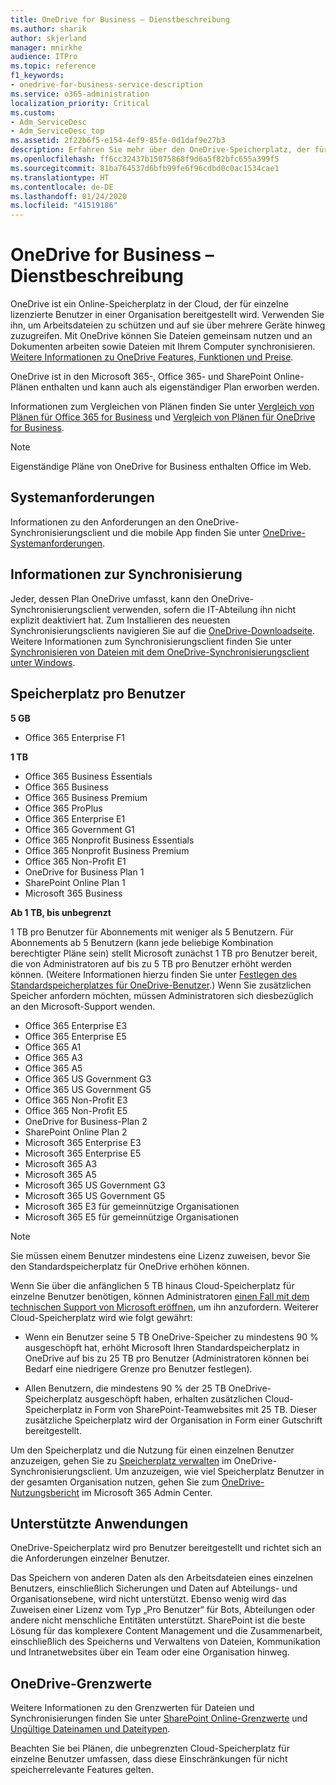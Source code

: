 ```yaml
---
title: OneDrive for Business – Dienstbeschreibung
ms.author: sharik
author: skjerland
manager: mnirkhe
audience: ITPro
ms.topic: reference
f1_keywords:
- onedrive-for-business-service-description
ms.service: o365-administration
localization_priority: Critical
ms.custom:
- Adm_ServiceDesc
- Adm_ServiceDesc_top
ms.assetid: 2f22b6f5-e154-4ef9-85fe-0d1daf9e27b3
description: Erfahren Sie mehr über den OneDrive-Speicherplatz, der für jeden Abonnementplan bereitgestellt wird.
ms.openlocfilehash: ff6cc32437b15075868f9d6a5f82bfc655a399f5
ms.sourcegitcommit: 81ba764537d6bfb99fe6f96cdbd0c0ac1534cae1
ms.translationtype: HT
ms.contentlocale: de-DE
ms.lasthandoff: 01/24/2020
ms.locfileid: "41519186"
---
```

# <a name="onedrive-for-business-service-description"></a>OneDrive for Business – Dienstbeschreibung

OneDrive ist ein Online-Speicherplatz in der Cloud, der für einzelne lizenzierte Benutzer in einer Organisation bereitgestellt wird. Verwenden Sie ihn, um Arbeitsdateien zu schützen und auf sie über mehrere Geräte hinweg zuzugreifen. Mit OneDrive können Sie Dateien gemeinsam nutzen und an Dokumenten arbeiten sowie Dateien mit Ihrem Computer synchronisieren. [Weitere Informationen zu OneDrive Features, Funktionen und Preise](https://go.microsoft.com/fwlink/?linkid=850345).
  
OneDrive ist in den Microsoft 365-, Office 365- und SharePoint Online-Plänen enthalten und kann auch als eigenständiger Plan erworben werden. 
    
Informationen zum Vergleichen von Plänen finden Sie unter [Vergleich von Plänen für Office 365 for Business](https://go.microsoft.com/fwlink/?linkid=799177) und [Vergleich von Plänen für OneDrive for Business](https://products.office.com/onedrive-for-business/compare-onedrive-for-business-plans). 
  
> [!NOTE]
> Eigenständige Pläne von OneDrive for Business enthalten Office im Web. 
  
## <a name="system-requirements"></a>Systemanforderungen

Informationen zu den Anforderungen an den OneDrive-Synchronisierungsclient und die mobile App finden Sie unter [OneDrive-Systemanforderungen](https://go.microsoft.com/fwlink/?linkid=837584).
  
## <a name="about-sync"></a>Informationen zur Synchronisierung

Jeder, dessen Plan OneDrive umfasst, kann den OneDrive-Synchronisierungsclient verwenden, sofern die IT-Abteilung ihn nicht explizit deaktiviert hat. Zum Installieren des neuesten Synchronisierungsclients navigieren Sie auf die [OneDrive-Downloadseite](https://onedrive.live.com/about/download/). Weitere Informationen zum Synchronisierungsclient finden Sie unter [Synchronisieren von Dateien mit dem OneDrive-Synchronisierungsclient unter Windows](https://support.office.com/article/615391c4-2bd3-4aae-a42a-858262e42a49).
  
## <a name="storage-space-per-user"></a>Speicherplatz pro Benutzer

**5 GB**

- Office 365 Enterprise F1

**1 TB**

- Office 365 Business Essentials
- Office 365 Business
- Office 365 Business Premium
- Office 365 ProPlus
- Office 365 Enterprise E1
- Office 365 Government G1
- Office 365 Nonprofit Business Essentials
- Office 365 Nonprofit Business Premium
- Office 365 Non-Profit E1
- OneDrive for Business Plan 1
- SharePoint Online Plan 1
- Microsoft 365 Business

**Ab 1 TB, bis unbegrenzt**
 
1 TB pro Benutzer für Abonnements mit weniger als 5 Benutzern. Für Abonnements ab 5 Benutzern (kann jede beliebige Kombination berechtigter Pläne sein) stellt Microsoft zunächst 1 TB pro Benutzer bereit, die von Administratoren auf bis zu 5 TB pro Benutzer erhöht werden können. (Weitere Informationen hierzu finden Sie unter [Festlegen des Standardspeicherplatzes für OneDrive-Benutzer](/onedrive/set-default-storage-space).) Wenn Sie zusätzlichen Speicher anfordern möchten, müssen Administratoren sich diesbezüglich an den Microsoft-Support wenden.

- Office 365 Enterprise E3
- Office 365 Enterprise E5
- Office 365 A1
- Office 365 A3
- Office 365 A5
- Office 365 US Government G3
- Office 365 US Government G5
- Office 365 Non-Profit E3
- Office 365 Non-Profit E5
- OneDrive for Business-Plan 2
- SharePoint Online Plan 2
- Microsoft 365 Enterprise E3
- Microsoft 365 Enterprise E5
- Microsoft 365 A3
- Microsoft 365 A5
- Microsoft 365 US Government G3
- Microsoft 365 US Government G5
- Microsoft 365 E3 für gemeinnützige Organisationen
- Microsoft 365 E5 für gemeinnützige Organisationen

> [!NOTE]
> Sie müssen einem Benutzer mindestens eine Lizenz zuweisen, bevor Sie den Standardspeicherplatz für OneDrive erhöhen können. 
  
Wenn Sie über die anfänglichen 5 TB hinaus Cloud-Speicherplatz für einzelne Benutzer benötigen, können Administratoren [einen Fall mit dem technischen Support von Microsoft eröffnen](https://go.microsoft.com/fwlink/?linkid=869559), um ihn anzufordern. Weiterer Cloud-Speicherplatz wird wie folgt gewährt: 
  
- Wenn ein Benutzer seine 5 TB OneDrive-Speicher zu mindestens 90 % ausgeschöpft hat, erhöht Microsoft Ihren Standardspeicherplatz in OneDrive auf bis zu 25 TB pro Benutzer (Administratoren können bei Bedarf eine niedrigere Grenze pro Benutzer festlegen). 
    
- Allen Benutzern, die mindestens 90 % der 25 TB OneDrive-Speicherplatz ausgeschöpft haben, erhalten zusätzlichen Cloud-Speicherplatz in Form von SharePoint-Teamwebsites mit 25 TB. Dieser zusätzliche Speicherplatz wird der Organisation in Form einer Gutschrift bereitgestellt.
    
Um den Speicherplatz und die Nutzung für einen einzelnen Benutzer anzuzeigen, gehen Sie zu [Speicherplatz verwalten](https://support.office.com/article/31519161-059C-4764-B6F8-F5CD29F7FE68) im OneDrive-Synchronisierungsclient. Um anzuzeigen, wie viel Speicherplatz Benutzer in der gesamten Organisation nutzen, gehen Sie zum [OneDrive-Nutzungsbericht](/office365/admin/activity-reports/onedrive-for-business-usage) im Microsoft 365 Admin Center. 
   
## <a name="supported-uses"></a>Unterstützte Anwendungen

OneDrive-Speicherplatz wird pro Benutzer bereitgestellt und richtet sich an die Anforderungen einzelner Benutzer.
  
Das Speichern von anderen Daten als den Arbeitsdateien eines einzelnen Benutzers, einschließlich Sicherungen und Daten auf Abteilungs- und Organisationsebene, wird nicht unterstützt. Ebenso wenig wird das Zuweisen einer Lizenz vom Typ „Pro Benutzer“ für Bots, Abteilungen oder andere nicht menschliche Entitäten unterstützt. SharePoint ist die beste Lösung für das komplexere Content Management und die Zusammenarbeit, einschließlich des Speicherns und Verwaltens von Dateien, Kommunikation und Intranetwebsites über ein Team oder eine Organisation hinweg.
  
## <a name="onedrive-limits"></a>OneDrive-Grenzwerte

Weitere Informationen zu den Grenzwerten für Dateien und Synchronisierungen finden Sie unter [SharePoint Online-Grenzwerte](/office365/servicedescriptions/sharepoint-online-service-description/sharepoint-online-limits) und [Ungültige Dateinamen und Dateitypen](https://support.office.com/article/64883a5d-228e-48f5-b3d2-eb39e07630fa).
  
Beachten Sie bei Plänen, die unbegrenzten Cloud-Speicherplatz für einzelne Benutzer umfassen, dass diese Einschränkungen für nicht speicherrelevante Features gelten. 
  
